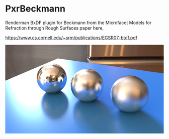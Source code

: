 # PxrBeckmann
Renderman BxDF plugin for Beckmann from the Microfacet Models for Refraction through Rough Surfaces paper here,

https://www.cs.cornell.edu/~srm/publications/EGSR07-btdf.pdf

![alt tag](https://github.com/DeclanRussell/PxrBeckmann/blob/master/images/BeckmannExample.png) 
